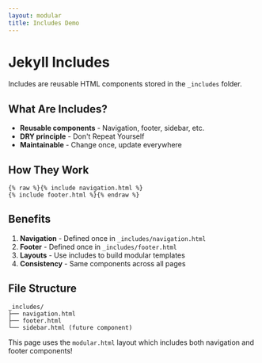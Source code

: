 ```yaml
---
layout: modular
title: Includes Demo
---
```


# Jekyll Includes

Includes are reusable HTML components stored in the `_includes` folder.

## What Are Includes?
- **Reusable components** - Navigation, footer, sidebar, etc.
- **DRY principle** - Don't Repeat Yourself
- **Maintainable** - Change once, update everywhere

## How They Work
```liquid
{% raw %}{% include navigation.html %}
{% include footer.html %}{% endraw %}
```

## Benefits
1. **Navigation** - Defined once in `_includes/navigation.html`
2. **Footer** - Defined once in `_includes/footer.html`
3. **Layouts** - Use includes to build modular templates
4. **Consistency** - Same components across all pages

## File Structure
```
_includes/
├── navigation.html
├── footer.html
└── sidebar.html (future component)
```

This page uses the `modular.html` layout which includes both navigation and footer components!